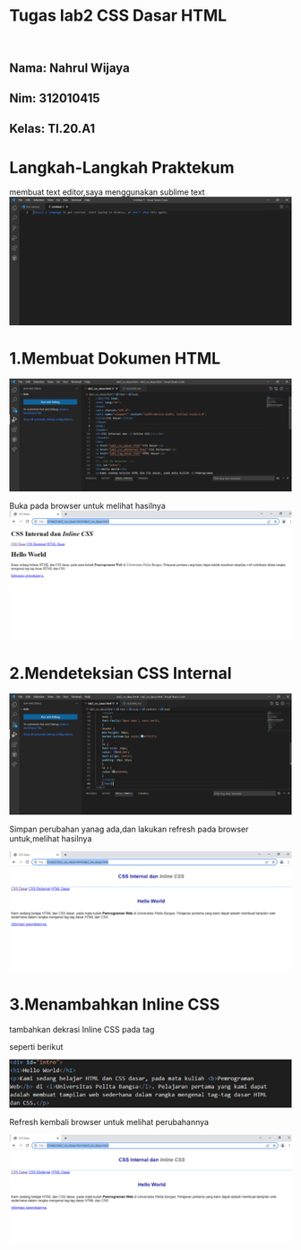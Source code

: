 # Tugas lab2 CSS Dasar HTML<br><br>
## Nama: Nahrul Wijaya
## Nim: 312010415
## Kelas: TI.20.A1

# Langkah-Langkah Praktekum<br>
membuat text editor,saya menggunakan sublime text
![p](gambar/11.png.png)
# 1.Membuat Dokumen HTML

![p](gambar/1.png.png)

Buka pada browser untuk melihat hasilnya
![p](gambar/2.png.png)

# 2.Mendeteksian CSS Internal

![p](gambar/3.png.png)

Simpan perubahan yanag ada,dan lakukan refresh pada browser untuk,melihat hasilnya

![p](gambar/4.png.png)

# 3.Menambahkan Inline CSS

tambahkan dekrasi Inline CSS pada tag <p> seperti berikut

![p](gambar/55.png)

Refresh kembali browser untuk melihat perubahannya

![p](gambar/6.png.png)


